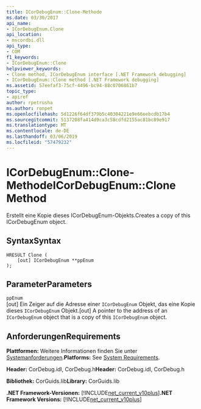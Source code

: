 ```yaml
---
title: ICorDebugEnum::Clone-Methode
ms.date: 03/30/2017
api_name:
- ICorDebugEnum.Clone
api_location:
- mscordbi.dll
api_type:
- COM
f1_keywords:
- ICorDebugEnum::Clone
helpviewer_keywords:
- Clone method, ICorDebugEnum interface [.NET Framework debugging]
- ICorDebugEnum::Clone method [.NET Framework debugging]
ms.assetid: 57eefaf3-75cf-4496-bc94-88c0706861b7
topic_type:
- apiref
author: rpetrusha
ms.author: ronpet
ms.openlocfilehash: 5d1226f64df379b5c40304221e9e66eebcdb17b4
ms.sourcegitcommit: 5137208fa414d9ca3c58cdfd2155ac81bc89e917
ms.translationtype: MT
ms.contentlocale: de-DE
ms.lasthandoff: 03/06/2019
ms.locfileid: "57479232"
---
```

# <a name="icordebugenumclone-method"></a><span data-ttu-id="55abd-102">ICorDebugEnum::Clone-Methode</span><span class="sxs-lookup"><span data-stu-id="55abd-102">ICorDebugEnum::Clone Method</span></span>
<span data-ttu-id="55abd-103">Erstellt eine Kopie dieses ICorDebugEnum-Objekts.</span><span class="sxs-lookup"><span data-stu-id="55abd-103">Creates a copy of this ICorDebugEnum object.</span></span>  
  
## <a name="syntax"></a><span data-ttu-id="55abd-104">Syntax</span><span class="sxs-lookup"><span data-stu-id="55abd-104">Syntax</span></span>  
  
```  
HRESULT Clone (  
    [out] ICorDebugEnum **ppEnum  
);  
```  
  
## <a name="parameters"></a><span data-ttu-id="55abd-105">Parameter</span><span class="sxs-lookup"><span data-stu-id="55abd-105">Parameters</span></span>  
 `ppEnum`  
 <span data-ttu-id="55abd-106">[out] Ein Zeiger auf die Adresse einer `ICorDebugEnum` Objekt, das eine Kopie dieses `ICorDebugEnum` Objekt.</span><span class="sxs-lookup"><span data-stu-id="55abd-106">[out] A pointer to the address of an `ICorDebugEnum` object that is a copy of this `ICorDebugEnum` object.</span></span>  
  
## <a name="requirements"></a><span data-ttu-id="55abd-107">Anforderungen</span><span class="sxs-lookup"><span data-stu-id="55abd-107">Requirements</span></span>  
 <span data-ttu-id="55abd-108">**Plattformen:** Weitere Informationen finden Sie unter [Systemanforderungen](../../../../docs/framework/get-started/system-requirements.md).</span><span class="sxs-lookup"><span data-stu-id="55abd-108">**Platforms:** See [System Requirements](../../../../docs/framework/get-started/system-requirements.md).</span></span>  
  
 <span data-ttu-id="55abd-109">**Header:** CorDebug.idl, CorDebug.h</span><span class="sxs-lookup"><span data-stu-id="55abd-109">**Header:** CorDebug.idl, CorDebug.h</span></span>  
  
 <span data-ttu-id="55abd-110">**Bibliothek:** CorGuids.lib</span><span class="sxs-lookup"><span data-stu-id="55abd-110">**Library:** CorGuids.lib</span></span>  
  
 <span data-ttu-id="55abd-111">**.NET Framework-Versionen:** [!INCLUDE[net_current_v10plus](../../../../includes/net-current-v10plus-md.md)]</span><span class="sxs-lookup"><span data-stu-id="55abd-111">**.NET Framework Versions:** [!INCLUDE[net_current_v10plus](../../../../includes/net-current-v10plus-md.md)]</span></span>
